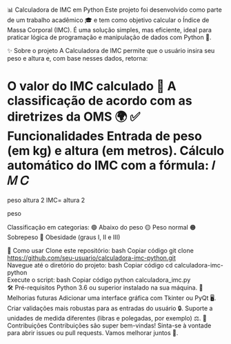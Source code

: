 📊 Calculadora de IMC em Python
Este projeto foi desenvolvido como parte de um trabalho acadêmico 🎓 e tem como objetivo calcular o Índice de Massa Corporal (IMC). É uma solução simples, mas eficiente, ideal para praticar lógica de programação e manipulação de dados com Python 🐍.

✨ Sobre o projeto
A Calculadora de IMC permite que o usuário insira seu peso e altura e, com base nesses dados, retorna:

O valor do IMC calculado 📏
A classificação de acordo com as diretrizes da OMS 🌍
✅ Funcionalidades
Entrada de peso (em kg) e altura (em metros).
Cálculo automático do IMC com a fórmula:
𝐼
𝑀
𝐶
=
peso
altura
2
IMC= 
altura 
2
 
peso
​
 
Classificação em categorias:
🟢 Abaixo do peso
🟡 Peso normal
🟠 Sobrepeso
🔴 Obesidade (graus I, II e III)

🚀 Como usar
Clone este repositório:
bash
Copiar código
git clone https://github.com/seu-usuario/calculadora-imc-python.git  
Navegue até o diretório do projeto:
bash
Copiar código
cd calculadora-imc-python  
Execute o script:
bash
Copiar código
python calculadora_imc.py  
🛠️ Pré-requisitos
Python 3.6 ou superior instalado na sua máquina.
🌟 Melhorias futuras
Adicionar uma interface gráfica com Tkinter ou PyQt 🖥️.
Criar validações mais robustas para as entradas do usuário 🔒.
Suporte a unidades de medida diferentes (libras e polegadas, por exemplo) ⚖️.
🤝 Contribuições
Contribuições são super bem-vindas! Sinta-se à vontade para abrir issues ou pull requests. Vamos melhorar juntos 🚀.
